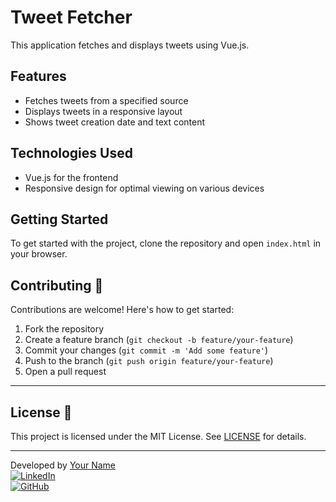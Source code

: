 # Tweet Fetcher

This application fetches and displays tweets using Vue.js. 

## Features
- Fetches tweets from a specified source
- Displays tweets in a responsive layout
- Shows tweet creation date and text content

## Technologies Used
- Vue.js for the frontend
- Responsive design for optimal viewing on various devices

## Getting Started
To get started with the project, clone the repository and open `index.html` in your browser.

## Contributing 🤝

Contributions are welcome! Here's how to get started:

1. Fork the repository
2. Create a feature branch (`git checkout -b feature/your-feature`)
3. Commit your changes (`git commit -m 'Add some feature'`)
4. Push to the branch (`git push origin feature/your-feature`)
5. Open a pull request

---

## License 📄

This project is licensed under the MIT License. See [LICENSE](LICENSE) for details.

---

Developed by [Your Name](mailto:your.sohail.cpp@gmail.com)  
[![LinkedIn](https://img.shields.io/badge/LinkedIn-Connect-blue?logo=linkedin)](https://linkedin.com/in/saqibroy)  
[![GitHub](https://img.shields.io/badge/GitHub-View-green?logo=github)](https://github.com/saqibroy)
